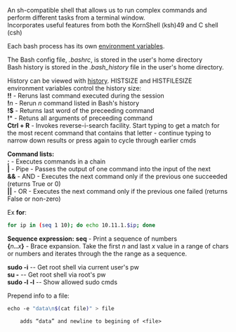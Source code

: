 
An sh-compatible shell that allows us to run complex commands and perform different tasks from a terminal window.  
Incorporates useful features from both the KornShell (ksh)49 and C shell (csh)  
  
Each bash process has its own [environment variables](Env%20Vars.md).  
  
The Bash config file, _.bashrc_, is stored in the user's home directory  
Bash history is stored in the _.bash_history_ file in the user's home directory.  
  
History can be viewed with [history](Cmdline%20Tools.md#history). HISTSIZE and HISTFILESIZE environment variables control the history size:  
**!!** - Reruns last command executed during the session  
**!**_n_ - Rerun _n_ command listed in Bash's history  
**!$** - Returns last word of the preceeding command  
**!*** - Retuns all arguments of preceeding command  
**Ctrl + R** - Invokes reverse-i-search facility. Start typing to get a match for the most recent command that contains that letter - continue typing to narrow down results or press again to cycle through earlier cmds  
  
  
**Command lists:**  
**;** - Executes commands in a chain  
**|** - Pipe - Passes the output of one command into the input of the next  
**&&** - AND - Executes the next command only if the previous one succeeded (returns True or 0)  
**||** - OR - Executes the next command only if the previous one failed (returns False or non-zero)

Ex **for**:  
```bash
for ip in (seq 1 10); do echo 10.11.1.$ip; done
```


**Sequence expression:**
**seq** - Print a sequence of numbers  
**{**_n_**..**_x_**}** - Brace expansion. Take the first _n_ and last _x_ value in a range of chars or numbers and iterates through the the range as a sequence.  

**sudo -i** -- Get root shell via current user's pw  
**su -** -- Get root shell via root's pw  
**sudo -l -l** -- Show allowed sudo cmds  


Prepend info to a file:
```bash
echo -e "data\n$(cat file)" > file
```
		adds “data” and newline to begining of <file>